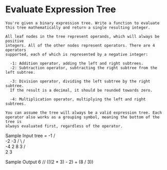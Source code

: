 # Evaluate Expression Tree

    You're given a binary expression tree. Write a function to evaluate
    this tree mathematically and return a single resulting integer.

    All leaf nodes in the tree represent operands, which will always be positive
    integers. All of the other nodes represent operators. There are 4 operators
    supported, each of which is represented by a negative integer:

      -1: Addition operator, adding the left and right subtrees.
      -2: Subtraction operator, subtracting the right subtree from the left subtree.

      -3: Division operator, dividing the left subtree by the right subtree.
      If the result is a decimal, it should be rounded towards zero.

      -4: Multiplication operator, multiplying the left and right subtrees.

    You can assume the tree will always be a valid expression tree. Each
    operator also works as a grouping symbol, meaning the bottom of the tree is
    always evaluated first, regardless of the operator.

Sample Input
tree =    -1
        /     \
      -2       -3
     /   \    /  \
   -4     2  8    3
  /   \
 2     3

Sample Output
6 // (((2 * 3) - 2) + (8 / 3))
